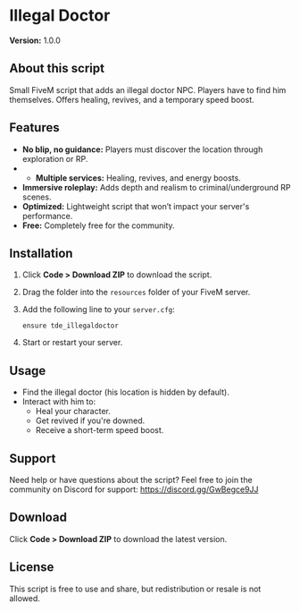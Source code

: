 # Illegal Doctor
**Version:** 1.0.0 

## About this script  
Small FiveM script that adds an illegal doctor NPC. Players have to find him themselves. Offers healing, revives, and a temporary speed boost.

## Features  
- **No blip, no guidance:** Players must discover the location through exploration or RP.
- - **Multiple services:** Healing, revives, and energy boosts.  
- **Immersive roleplay:** Adds depth and realism to criminal/underground RP scenes. 
- **Optimized:** Lightweight script that won’t impact your server's performance.
- **Free:** Completely free for the community.  

## Installation  
1. Click **Code > Download ZIP** to download the script.  
2. Drag the folder into the `resources` folder of your FiveM server.  
3. Add the following line to your `server.cfg`:
   
   ```plaintext
   ensure tde_illegaldoctor
   ```  
4. Start or restart your server.  

## Usage  
- Find the illegal doctor (his location is hidden by default).
- Interact with him to:
  - Heal your character.
  - Get revived if you're downed.
  - Receive a short-term speed boost.

## Support  
Need help or have questions about the script? Feel free to join the community on Discord for support: https://discord.gg/GwBegce9JJ

## Download  
Click **Code > Download ZIP** to download the latest version.  

## License  
This script is free to use and share, but redistribution or resale is not allowed.
